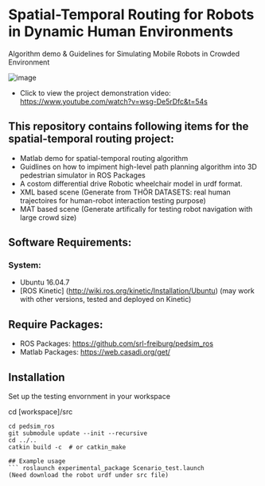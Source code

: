 # Spatial-Temporal Routing for Robots in Dynamic Human Environments
Algorithm demo &amp; Guidelines for Simulating Mobile Robots in Crowded Environment

![image](https://github.com/user-attachments/assets/908d6e9e-1cac-4690-8727-24b935bdad52)


- Click to view the project demonstration video: https://www.youtube.com/watch?v=wsg-De5rDfc&t=54s

## This repository contains following items for the spatial-temporal routing project:
- Matlab demo for spatial-temporal routing algorithm
- Guidlines on how to impiment high-level path planning algorithm into 3D pedestrian simulator in ROS Packages
- A costom differential drive Robotic wheelchair model in urdf format.
- XML based scene (Generate from THÖR DATASETS: real human trajectoires for human-robot interaction testing purpose)
- MAT based scene (Generate artifically for testing robot navigation with large crowd size)


## Software Requirements:
### System:
- Ubuntu 16.04.7
- [ROS Kinetic] (http://wiki.ros.org/kinetic/Installation/Ubuntu) (may work with other versions, tested and deployed on Kinetic)

## Require Packages:
- ROS Packages: https://github.com/srl-freiburg/pedsim_ros
- Matlab Packages: https://web.casadi.org/get/

## Installation

Set up the testing envornment in your workspace

cd [workspace]/src
```git clone https://github.com/srl-freiburg/pedsim_ros.git  
cd pedsim_ros
git submodule update --init --recursive
cd ../..
catkin build -c  # or catkin_make

## Example usage
``` roslaunch experimental_package Scenario_test.launch
(Need download the robot urdf under src file)
